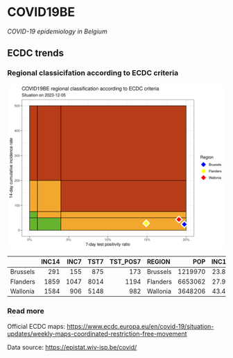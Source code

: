 
# COVID19BE

*COVID-19 epidemiology in Belgium*

## ECDC trends

### Regional classicifation according to ECDC criteria

![](COVID9BE-ecdc-trend.png)

|          | INC14 | INC7 | TST7 | TST\_POS7 | REGION   |     POP | INC14\_RT |       PR7 |        GR |
| :------- | ----: | ---: | ---: | --------: | :------- | ------: | --------: | --------: | --------: |
| Brussels |   291 |  155 |  875 |       173 | Brussels | 1219970 |  23.85305 | 0.1977143 | 0.1397059 |
| Flanders |  1859 | 1047 | 8014 |      1194 | Flanders | 6653062 |  27.94202 | 0.1489893 | 0.2894089 |
| Wallonia |  1584 |  906 | 5148 |       982 | Wallonia | 3648206 |  43.41860 | 0.1907537 | 0.3362832 |

### Read more

Official ECDC maps:
<https://www.ecdc.europa.eu/en/covid-19/situation-updates/weekly-maps-coordinated-restriction-free-movement>

Data source: <https://epistat.wiv-isp.be/covid/>

